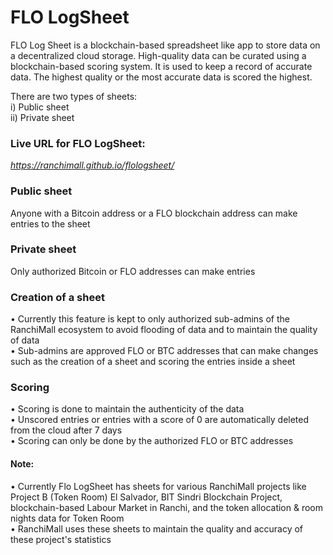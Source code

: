 # FLO LogSheet
FLO Log Sheet is a blockchain-based spreadsheet like app to store data on a decentralized cloud storage. High-quality data can be curated using a blockchain-based scoring system. It is used to keep a record of accurate data. The highest quality or the most accurate data is scored the highest.  

There are two types of sheets:  
i) Public sheet  
ii) Private sheet  

### Live URL for FLO LogSheet:
*https://ranchimall.github.io/flologsheet/*

### Public sheet  
Anyone with a Bitcoin address or a FLO blockchain address can make entries to the sheet  

### Private sheet  
Only authorized Bitcoin or FLO addresses can make entries  

### Creation of a sheet  
• Currently this feature is kept to only authorized sub-admins of the RanchiMall ecosystem to avoid flooding of data and to maintain the quality of data  
• Sub-admins are approved FLO or BTC addresses that can make changes such as the creation of a sheet and scoring the entries inside a sheet  

### Scoring  
• Scoring is done to maintain the authenticity of the data  
• Unscored entries or entries with a score of 0 are automatically deleted from the cloud after 7 days  
• Scoring can only be done by the authorized FLO or BTC addresses 

#### Note:  
• Currently Flo LogSheet has sheets for various RanchiMall projects like Project B (Token Room) El Salvador, BIT Sindri Blockchain Project, blockchain-based Labour Market in Ranchi, and the token allocation & room nights data for Token Room  
• RanchiMall uses these sheets to maintain the quality and accuracy of these project's statistics
